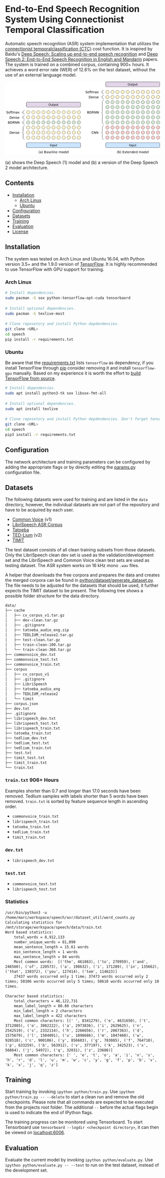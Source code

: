 # End-to-End Speech Recognition System Using Connectionist Temporal Classification
Automatic speech recognition (ASR) system implementation that utilizes the 
[connectionist temporalclassification (CTC)](http://citeseerx.ist.psu.edu/viewdoc/summary?doi=10.1.1.75.6306)
cost function.
It is inspired by Baidu's
[Deep Speech: Scaling up end-to-end speech recognition](https://arxiv.org/abs/1412.5567)
and
[Deep Speech 2: End-to-End Speech Recognition in English and Mandarin](https://arxiv.org/abs/1512.02595)
papers.
The system is trained on a combined corpus, containing 900+ hours.
It achieves a word error rate (WER) of 12.6% on the test dataset, without the use of an external
language model.

![Deep Speech 1 and 2 network architectures](images/network-architectures.png)

(a) shows the Deep Speech (1) model and (b) a version of the Deep Speech 2 model architecture. 


## Contents
* [Installation](#installation)
  * [Arch Linux](#arch-linux)
  * [Ubuntu](#ubuntu)
* [Configuration](#configuration)
* [Datasets](#datasets)
* [Training](#training)
* [Evaluation](#evaluation)
* [License](#license)


## Installation
The system was tested on Arch Linux and Ubuntu 16.04, with Python version 3.5+ and the 1.9.0 version
of [TensorFlow](https://www.tensorflow.org/). It is highly recommended to use TensorFlow with GPU
support for training.


### Arch Linux
```sh
# Install dependencies.
sudo pacman -S sox python-tensorflow-opt-cuda tensorbaord

# Install optional dependencies.
sudo pacman -S texlive-most

# Clone reposetory and install Python depdendencies.
git clone <URL>
cd speech
pip install -r requirements.txt
```

### Ubuntu
Be aware that the [requirements.txt](requirements.txt) lists `tensorflow` as dependency, if you
install TensorFlow through [pip](https://pypi.org/project/pip/) consider removing it and install 
`tensorflow-gpu` manually.
Based on my experience it is worth the effort to 
[build TensorFlow from source](https://www.tensorflow.org/install/source).

```sh
# Install dependencies.
sudo apt install python3-tk sox libsox-fmt-all

# Install optional dependencies.
sudo apt install texlive

# Clone reposetory and install Python depdendencies. Don't forget tensorflow-gpu.
git clone <URL>
cd speech
pip3 install -r requirements.txt
```


## Configuration
The network architecture and training parameters can be configured by adding the appropriate flags
or by directly editing the [params.py](python/params.py) configuration file.


## Datasets
The following datasets were used for training and are listed in the `data` directory, however, the
individual datasets are not part of the repository and have to be acquired by each user.

* [Common Voice](https://voice.mozilla.org/en/new) (v1)
* [LibriSpeech ASR Corpus](http://www.openslr.org/12/)
* [Tatoeba](https://tatoeba.org/eng/)
* [TED-Lium](http://www.openslr.org/19/) (v2)
* [TIMIT](https://catalog.ldc.upenn.edu/LDC93S1)

The test dataset consists of all clean training subsets from those datasets.
Only the LibriSpeech clean dev set is used as the validation/development set and the LibriSpeech
and Common Voice clean test sets are used as testing dataset. 
The ASR system works on 16 kHz mono `.wav` files.

A helper that downloads the free corpora and prepares the data and creates the merged corpora can
be found in [python/dataset/generate_dataset.py](python/dataset/generate_dataset.py).
The file needs to be adjusted for the datasets that should be used, it further expects the TIMIT
dataset to be present. 
The following tree shows a possible folder structure for the data directory.

```
data/
├── cache
│   ├── cv_corpus_v1.tar.gz
│   ├── dev-clean.tar.gz
│   ├── .gitignore
│   ├── tatoeba_audio_eng.zip
│   ├── TEDLIUM_release2.tar.gz
│   ├── test-clean.tar.gz
│   ├── train-clean-100.tar.gz
│   └── train-clean-360.tar.gz
├── commonvoice_dev.txt
├── commonvoice_test.txt
├── commonvoice_train.txt
├── corpus
│   ├── cv_corpus_v1
│   ├── .gitignore
│   ├── LibriSpeech
│   ├── tatoeba_audio_eng
│   ├── TEDLIUM_release2
│   └── timit
├── corpus.json
├── dev.txt
├── .gitignore
├── librispeech_dev.txt
├── librispeech_test.txt
├── librispeech_train.txt
├── tatoeba_train.txt
├── tedlium_dev.txt
├── tedlium_test.txt
├── tedlium_train.txt
├── test.txt
├── timit_test.txt
├── timit_train.txt
└── train.txt
```


### `train.txt` 906+ Hours
Examples shorter than 0.7 and longer than 17.0 seconds have been removed.
Tedlium samples with labels shorter than 5 words have been removed.
`train.txt` is sorted by feature sequence length in ascending order.

* `commonvoice_train.txt`
* `librispeech_train.txt`
* `tatoeba_train.txt`
* `tedlium_train.txt`
* `timit_train.txt`


### `dev.txt`
* `librispeech_dev.txt`


### `test.txt`
* `commonvoice_test.txt`
* `librispeech_test.txt`


### Statistics
```
/usr/bin/python3 -u /home/marc/workspace/speech/asr/dataset_util/word_counts.py
Calculating statistics for /mnt/storage/workspace/speech/data/train.txt
Word based statistics:
	total_words = 8,912,133
    number_unique_words = 81,090
	mean_sentence_length = 15.61 words
	min_sentence_length = 1 words
	max_sentence_length = 84 words
	Most common words:  [('the', 461863), ('to', 270959), ('and', 246560), ('of', 220573), ('a', 198632), ('i', 171289), ('in', 135662), ('that', 130372), ('you', 127414), ('tom', 114623)]
	27437 words occurred only 1 time; 37473 words occurred only 2 times; 50106 words occurred only 5 times; 58618 words occurred only 10 times.

Character based statistics:
	total_characters = 46,122,731
	mean_label_length = 80.80 characters
	min_label_length = 2 characters
	max_label_length = 422 characters
	Most common characters: [(' ', 8341279), ('e', 4631650), ('t', 3712085), ('o', 3082222), ('a', 2973836), ('i', 2629625), ('n', 2542519), ('s', 2332114), ('h', 2266656), ('r', 2067363), ('d', 1575679), ('l', 1504091), ('u', 1098686), ('m', 1047460), ('w', 928518), ('c', 900106), ('y', 856603), ('g', 783085), ('f', 764710), ('p', 633259), ('b', 563912), ('v', 377197), ('k', 342523), ('x', 56864), ('j', 54972), ('q', 32031), ('z', 23686)]
	Most common characters: [' ', 'e', 't', 'o', 'a', 'i', 'n', 's', 'h', 'r', 'd', 'l', 'u', 'm', 'w', 'c', 'y', 'g', 'f', 'p', 'b', 'v', 'k', 'x', 'j', 'q', 'z']
```


## Training
Start training by invoking `ipython python/train.py`.
Use `ipython python/train.py -- --delete` to start a clean run and remove the old checkpoints.
Please note that all commands are expected to be executed from the projects root folder.
The additional `--` before the actual flags begin is used to indicate the end of IPython flags.

The training progress can be monitored using Tensorboard.
To start Tensorboard use `tensorboard --logdir <checkpoint directory>`, it can then be viewed on
[localhost:6006](http://localhost:6006).

## Evaluation
Evaluate the current model by invoking `ipython python/evaluate.py`.
Use `ipython python/evaluate.py -- --test` to run on the test dataset, instead of the development 
set.


<!--
# vim: ts=2:sw=2:et:
-->